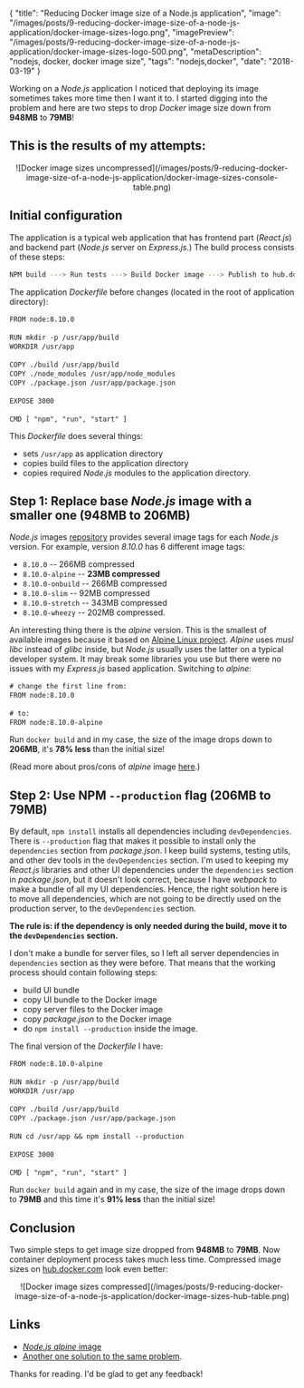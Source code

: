 {
    "title": "Reducing Docker image size of a Node.js application",
    "image": "/images/posts/9-reducing-docker-image-size-of-a-node-js-application/docker-image-sizes-logo.png",
    "imagePreview": "/images/posts/9-reducing-docker-image-size-of-a-node-js-application/docker-image-sizes-logo-500.png",
    "metaDescription": "nodejs, docker, docker image size",
    "tags": "nodejs,docker",
    "date": "2018-03-19"
}

<!-- preview -->

Working on a _Node.js_ application I noticed that deploying its image sometimes takes more time then I want it to.
I started digging into the problem and here are two steps to drop _Docker_ image size down from **948MB** to **79MB**!

<!-- /preview -->

## This is the results of my attempts:

<center>
![Docker image sizes uncompressed](/images/posts/9-reducing-docker-image-size-of-a-node-js-application/docker-image-sizes-console-table.png)
</center>

## Initial configuration

The application is a typical web application that has frontend part (_React.js_) and backend part
(_Node.js_ server on _Express.js_.)
The build process consists of these steps:
```bash
NPM build ---> Run tests ---> Build Docker image ---> Publish to hub.docker.com
```

The application _Dockerfile_ before changes (located in the root of application directory):

```docker
FROM node:8.10.0

RUN mkdir -p /usr/app/build
WORKDIR /usr/app

COPY ./build /usr/app/build
COPY ./node_modules /usr/app/node_modules
COPY ./package.json /usr/app/package.json

EXPOSE 3000

CMD [ "npm", "run", "start" ]
```

This _Dockerfile_ does several things:
- sets `/usr/app` as application directory
- copies build files to the application directory
- copies required _Node.js_ modules to the application directory.

## Step 1: Replace base _Node.js_ image with a smaller one (948MB to 206MB)

_Node.js_ images [repository](https://hub.docker.com/_/node/) provides several image tags for each _Node.js_ version.
For example, version _8.10.0_ has 6 different image tags:
- `8.10.0` -- 266MB compressed
- `8.10.0-alpine` -- **23MB compressed**
- `8.10.0-onbuild` -- 266MB compressed
- `8.10.0-slim` -- 92MB compressed
- `8.10.0-stretch` -- 343MB compressed
- `8.10.0-wheezy` -- 202MB compressed.

An interesting thing there is the _alpine_ version.
This is the smallest of available images because it based on [Alpine Linux project](https://alpinelinux.org/).
_Alpine_ uses _musl libc_ instead of _glibc_ inside, but _Node.js_ usually uses the latter
on a typical developer system.
It may break some libraries you use but there were no issues with my _Express.js_ based application.
Switching to _alpine_:

```docker
# change the first line from:
FROM node:8.10.0

# to:
FROM node:8.10.0-alpine
```

Run `docker build` and in my case, the size of the image drops down to **206MB**, it's **78% less** than
the initial size!

(Read more about pros/cons of _alpine_ image [here](https://github.com/nodejs/docker-node#nodealpine).)

## Step 2: Use NPM `--production` flag (206MB to 79MB)

By default, `npm install` installs all dependencies including `devDependencies`.
There is `--production` flag that makes it possible to install only the `dependencies` section from _package.json_.
I keep build systems, testing utils, and other dev tools in the `devDependencies` section.
I'm used to keeping my _React.js_ libraries and other UI dependencies under the `dependencies`
section in _package.json_, but it doesn't look correct,
because I have _webpack_ to make a bundle of all my UI dependencies.
Hence, the right solution here is to move all dependencies, which are not going to be directly used
on the production server, to the `devDependencies` section.

**The rule is: if the dependency is only needed during the build, move it to the `devDependencies` section.**

I don't make a bundle for server files, so I left all server dependencies in `dependencies` section as they were before.
That means that the working process should contain following steps:
- build UI bundle
- copy UI bundle to the Docker image
- copy server files to the Docker image
- copy _package.json_ to the Docker image
- do `npm install --production` inside the image.

The final version of the _Dockerfile_ I have:

```docker
FROM node:8.10.0-alpine

RUN mkdir -p /usr/app/build
WORKDIR /usr/app

COPY ./build /usr/app/build
COPY ./package.json /usr/app/package.json

RUN cd /usr/app && npm install --production

EXPOSE 3000

CMD [ "npm", "run", "start" ]
```

Run `docker build` again and in my case, the size of the image drops down to **79MB**
and this time it's **91% less** than the initial size!

## Conclusion

Two simple steps to get image size dropped from **948MB** to **79MB**.
Now container deployment process takes much less time.
Compressed image sizes on [hub.docker.com](https://hub.docker.com/r/nexenta/nedgeui/tags/) look even better:

<center>
![Docker image sizes compressed](/images/posts/9-reducing-docker-image-size-of-a-node-js-application/docker-image-sizes-hub-table.png)
</center>

## Links
- [_Node.js_ _alpine_ image](https://github.com/nodejs/docker-node#nodealpine)
- [Another one solution to the same problem](https://medium.com/@iamnayr/a-multi-part-analysis-of-node-docker-image-sizes-using-yarn-vs-traditional-npm-2c20f034c08f).

Thanks for reading. I'd be glad to get any feedback!

